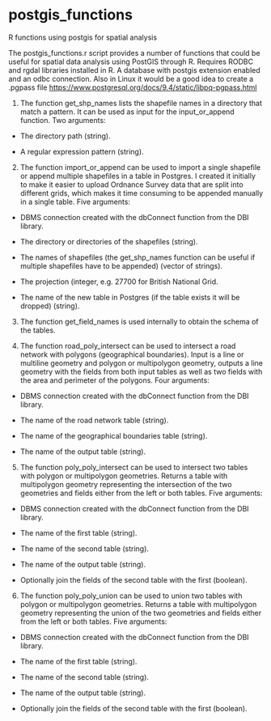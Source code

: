 # postgis_functions
R functions using postgis for spatial analysis

The postgis_functions.r script provides a number of functions that could be useful for spatial data analysis using PostGIS through R. Requires RODBC and rgdal libraries installed in R. A database with postgis extension enabled and an odbc connection. Also in Linux it would be a good idea to create a .pgpass file https://www.postgresql.org/docs/9.4/static/libpq-pgpass.html

1. The function get_shp\_names lists the shapefile names in a directory that match a pattern. It can be used as input for the input_or_append function. Two arguments:

  - The directory path (string).

  - A regular expression pattern (string).

2. The function import_or\_append can be used to import a single shapefile or append multiple shapefiles in a table in Postgres. I created it initially to make it easier to upload Ordnance Survey data that are split into different grids, which makes it time consuming to be appended manually in a single table. Five arguments:
  
  - DBMS connection created with the dbConnect function from the DBI library.
  
  - The directory or directories of the shapefiles (string).
  
  - The names of shapefiles (the get_shp\_names function can be useful if multiple shapefiles have to be appended) (vector of strings).
  
  - The projection (integer, e.g. 27700 for British National Grid.
  
  - The name of the new table in Postgres (if the table exists it will be dropped) (string).
  
3. The function get_field\_names is used internally to obtain the schema of the tables.

4. The function road_poly\_intersect can be used to intersect a road network with polygons (geographical boundaries). Input is a line or multiline geometry and polygon or multipolygon geometry, outputs a line geometry with the fields from both input tables as well as two fields with the area and perimeter of the polygons. Four arguments:

  - DBMS connection created with the dbConnect function from the DBI library.
  
  - The name of the road network table (string).
  
  - The name of the geographical boundaries table (string).
  
  - The name of the output table (string).
  
5. The function poly_poly\_intersect can be used to intersect two tables with polygon or multipolygon geometries. Returns a table with multipolygon geometry representing the intersection of the two geometries and fields either from the left or both tables. Five arguments:

  - DBMS connection created with the dbConnect function from the DBI library.
  
  - The name of the first table (string).
  
  - The name of the second table (string).
  
  - The name of the output table (string).
  
  - Optionally join the fields of the second table with the first (boolean).
  
6. The function poly_poly\_union can be used to union two tables with polygon or multipolygon geometries. Returns a table with multipolygon geometry representing the union of the two geometries and fields either from the left or both tables. Five arguments:

  - DBMS connection created with the dbConnect function from the DBI library.
  
  - The name of the first table (string).
  
  - The name of the second table (string).
  
  - The name of the output table (string).
  
  - Optionally join the fields of the second table with the first (boolean).
  

